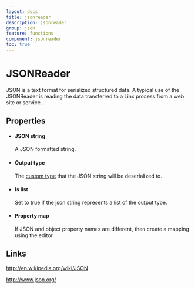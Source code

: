 ```yaml
---
layout: docs
title: jsonreader
description: jsonreader
group: json
feature: functions
component: jsonreader
toc: true
---
```

JSONReader
==========

JSON is a text format for serialized structured data. A typical use of the JSONReader is reading the data transferred to a Linx process from a web site or service.

Properties
----------

-  #### JSON string

    A JSON formatted string.

-  #### Output type

    The [custom type](https://linx.software/plugins/BuiltIn/Types/CustomType/) that the JSON string will be
    deserialized to.

-  #### Is list

    Set to true if the json string represents a list of the output type.

-  #### Property map

    If JSON and object property names are different, then create a mapping using the editor.

Links
-----

<http://en.wikipedia.org/wiki/JSON>

<http://www.json.org/>
